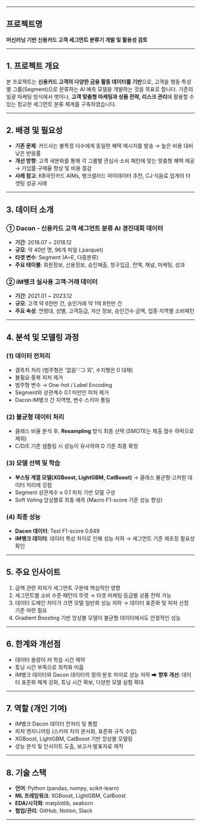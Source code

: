 
---

## 프로젝트명

**머신러닝 기반 신용카드 고객 세그먼트 분류기 개발 및 활용성 검토**

---

## 1. 프로젝트 개요

본 프로젝트는 **신용카드 고객의 다양한 금융 활동 데이터를 기반**으로, 고객을 행동·특성별 그룹(Segment)으로 분류하는 AI 예측 모델을 개발하는 것을 목표로 합니다.
기존의 일괄 마케팅 방식에서 벗어나, **고객 맞춤형 마케팅과 상품 전략, 리스크 관리**에 활용할 수 있는 정교한 세그먼트 분류 체계를 구축하였습니다.

---

## 2. 배경 및 필요성

* **기존 문제**: 카드사는 불특정 다수에게 동일한 혜택 메시지를 발송 → 높은 비용 대비 낮은 반응률
* **개선 방향**: 고객 세분화를 통해 각 그룹별 관심사·소비 패턴에 맞는 맞춤형 혜택 제공 → 가입률·구매율 향상 및 비용 절감
* **사례 참고**: KB국민카드 AIMs, 뱅크샐러드 마이데이터 추천, CJ·식음료 업계의 타겟팅 성공 사례

---

## 3. 데이터 소개

### ① Dacon - 신용카드 고객 세그먼트 분류 AI 경진대회 데이터

* **기간**: 2018.07 \~ 2018.12
* **규모**: 약 40만 명, 96개 파일 (.parquet)
* **타겟 변수**: Segment (A\~E, 다중분류)
* **주요 테이블**: 회원정보, 신용정보, 승인매출, 청구입금, 잔액, 채널, 마케팅, 성과

### ② iM뱅크 실사용 고객·거래 데이터

* **기간**: 2021.01 \~ 2023.12
* **규모**: 고객 약 6천만 건, 승인거래 약 1억 8천만 건
* **주요 속성**: 연령대, 성별, 고객등급, 자산 정보, 승인건수·금액, 업종·지역별 소비패턴

---

## 4. 분석 및 모델링 과정

### (1) 데이터 전처리

* 결측치 처리 (범주형은 '없음'·'그 외', 수치형은 0 대체)
* 불필요·중복 피처 제거
* 범주형 변수 → One-hot / Label Encoding
* Segment와 상관계수 0.1 미만인 피처 제거
* Dacon·iM뱅크 간 지역명, 변수 스키마 통일

### (2) 불균형 데이터 처리

* 클래스 비율 분석 후, **Resampling** 방식 최종 선택 (SMOTE는 제출 점수 하락으로 제외)
* C/D/E 기준 샘플링 시 성능이 유사하여 D 기준 최종 확정

### (3) 모델 선택 및 학습

* **부스팅 계열 모델(XGBoost, LightGBM, CatBoost)** → 클래스 불균형·고차원 데이터 처리에 강점
* Segment 상관계수 ≥ 0.1 피처 기반 모델 구성
* Soft Voting 앙상블로 최종 예측 (Macro F1-score 기준 성능 향상)

### (4) 최종 성능

* **Dacon 데이터**: Test F1-score 0.649
* **iM뱅크 데이터**: 데이터 특성 차이로 인해 성능 저하 → 세그먼트 기준 재조정 필요성 확인

---

## 5. 주요 인사이트

1. 금액 관련 피처가 세그먼트 구분에 핵심적인 영향
2. 세그먼트별 소비 수준·패턴이 뚜렷 → 타겟 마케팅·등급별 상품 전략 가능
3. 데이터 도메인 차이가 크면 모델 일반화 성능 저하 → 데이터 표준화 및 피처 선정 기준 마련 필요
4. Gradient Boosting 기반 앙상블 모델이 불균형 데이터에서도 안정적인 성능

---

## 6. 한계와 개선점

* 데이터 용량이 커 학습 시간 제약
* 튜닝 시간 부족으로 최적화 미흡
* iM뱅크 데이터와 Dacon 데이터의 정의·분포 차이로 성능 저하
  ➡ **향후 개선**: 데이터 표준화 체계 강화, 튜닝 시간 확보, 다양한 모델 실험 확대

---

## 7. 역할 (개인 기여)

* iM뱅크·Dacon 데이터 전처리 및 통합
* 피처 엔지니어링 (스키마 차이 문서화, 표준화 규칙 수립)
* XGBoost, LightGBM, CatBoost 기반 앙상블 모델링
* 성능 분석 및 인사이트 도출, 보고서·발표자료 제작

---

## 8. 기술 스택

* **언어**: Python (pandas, numpy, scikit-learn)
* **ML 프레임워크**: XGBoost, LightGBM, CatBoost
* **EDA/시각화**: matplotlib, seaborn
* **협업/관리**: GitHub, Notion, Slack

---
